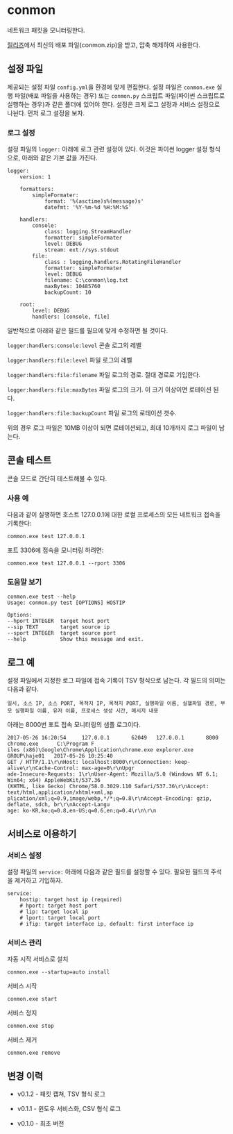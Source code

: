 # conmon

네트워크 패킷을 모니터링한다.

[릴리즈](https://github.com/haje01/conmon/releases)에서 최신의 배포 파일(conmon.zip)을 받고, 압축 해제하여 사용한다.


## 설정 파일

제공되는 설정 파일 `config.yml`을 환경에 맞게 편집한다. 설정 파일은 `conmon.exe` 실행 파일(배포 파일을 사용하는 경우) 또는 `conmon.py` 스크립트 파일(파이썬 스크립트로 실행하는 경우)과 같은 폴더에 있어야 한다. 설정은 크게 로그 설정과 서비스 설정으로 나뉜다. 먼저 로그 설정을 보자.

### 로그 설정

설정 파일의 `logger:` 아래에 로그 관련 설정이 있다. 이것은 파이썬 logger 설정 형식으로, 아래와 같은 기본 값을 가진다.

    logger:
        version: 1

        formatters:
            simpleFormater:
                format: '%(asctime)s%(message)s'
                datefmt: '%Y-%m-%d %H:%M:%S'

        handlers:
            console:
                class: logging.StreamHandler
                formatter: simpleFormater
                level: DEBUG
                stream: ext://sys.stdout
            file:
                class : logging.handlers.RotatingFileHandler
                formatter: simpleFormater
                level: DEBUG
                filename: C:\conmon\log.txt
                maxBytes: 10485760
                backupCount: 10

        root:
            level: DEBUG
            handlers: [console, file]

일반적으로 아래와 같은 필드를 필요에 맞게 수정하면 될 것이다.

`logger:handlers:console:level` 콘솔 로그의 레벨

`logger:handlers:file:level` 파일 로그의 레벨

`logger:handlers:file:filename` 파일 로그의 경로. 절대 경로로 기입한다.

`logger:handlers:file:maxBytes` 파일 로그의 크기. 이 크기 이상이면 로테이션 된다.

`logger:handlers:file:backupCount` 파일 로그의 로테이션 갯수.

위의 경우 로그 파일은 10MB 이상이 되면 로테이션되고, 최대 10개까지 로그 파일이 남는다.


## 콘솔 테스트

콘솔 모드로 간단히 테스트해볼 수 있다.

### 사용 예

다음과 같이 실행하면 호스트 127.0.0.1에 대한 로컬 프로세스의 모든 네트워크 접속을 기록한다:

    common.exe test 127.0.0.1

포트 3306에 접속을 모니터링 하려면:

    common.exe test 127.0.0.1 --rport 3306

### 도움말 보기

    conmon.exe test --help
    Usage: conmon.py test [OPTIONS] HOSTIP

    Options:
    --hport INTEGER  target host port
    --sip TEXT       target source ip
    --sport INTEGER  target source port
    --help           Show this message and exit.


## 로그 예

설정 파일에서 지정한 로그 파일에 접속 기록이 TSV 형식으로 남는다. 각 필드의 의미는 다음과 같다.

    일시, 소스 IP, 소스 PORT, 목적지 IP, 목적지 PORT, 실행파일 이름, 실핼파일 경로, 부모 실행파일 이름, 유저 이름, 프로세스 생성 시간, 메시지 내용

아래는 8000번 포트 접속 모니터링의 샘플 로그이다.

    2017-05-26 16:20:54     127.0.0.1       62049   127.0.0.1       8000    chrome.exe      C:\Program F
    iles (x86)\Google\Chrome\Application\chrome.exe explorer.exe    GROUP\haje01   2017-05-26 10:25:40
    GET / HTTP/1.1\r\nHost: localhost:8000\r\nConnection: keep-alive\r\nCache-Control: max-age=0\r\nUpgr
    ade-Insecure-Requests: 1\r\nUser-Agent: Mozilla/5.0 (Windows NT 6.1; Win64; x64) AppleWebKit/537.36
    (KHTML, like Gecko) Chrome/58.0.3029.110 Safari/537.36\r\nAccept: text/html,application/xhtml+xml,ap
    plication/xml;q=0.9,image/webp,*/*;q=0.8\r\nAccept-Encoding: gzip, deflate, sdch, br\r\nAccept-Langu
    age: ko-KR,ko;q=0.8,en-US;q=0.6,en;q=0.4\r\n\r\n

## 서비스로 이용하기

### 서비스 설정

설정 파일의 `service:` 아래에 다음과 같은 필드를 설정할 수 있다. 필요한 필드의 주석을 제거하고 기입하자.

    service:
        hostip: target host ip (required)
        # hport: target host port
        # lip: target local ip
        # lport: target local port
        # ifip: target interface ip, default: first interface ip


### 서비스 관리

자동 시작 서비스로 설치

    conmon.exe --startup=auto install

서비스 시작

    conmon.exe start

서비스 정지

    conmon.exe stop

서비스 제거

    conmon.exe remove


## 변경 이력

- v0.1.2 - 패킷 캡쳐, TSV 형식 로그

- v0.1.1 - 윈도우 서비스화, CSV 형식 로그

- v0.1.0 - 최초 버전
